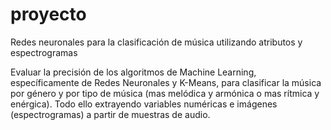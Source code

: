 # proyecto
Redes neuronales para la clasificación de música utilizando atributos y espectrogramas

Evaluar la precisión de los algoritmos de Machine Learning, específicamente de Redes Neuronales y K-Means, para clasificar la música por género y por tipo de música (mas melódica y armónica o mas rítmica y enérgica). Todo ello extrayendo variables numéricas e imágenes (espectrogramas) a partir de muestras de audio.

